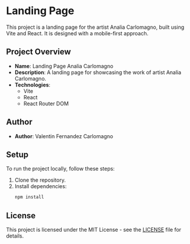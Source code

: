 # Landing Page 

This project is a landing page for the artist Analia Carlomagno, built using Vite and React. It is designed with a mobile-first approach.

## Project Overview

- **Name**: Landing Page Analia Carlomagno
- **Description**: A landing page for showcasing the work of artist Analia Carlomagno.
- **Technologies**:
  - Vite
  - React
  - React Router DOM

## Author

- **Author**: Valentin Fernandez Carlomagno

## Setup

To run the project locally, follow these steps:

1. Clone the repository.
2. Install dependencies:
   ```bash
   npm install

## License

This project is licensed under the MIT License - see the [LICENSE](./LICENSE) file for details.



